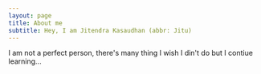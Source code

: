 ```yaml
---
layout: page
title: About me
subtitle: Hey, I am Jitendra Kasaudhan (abbr: Jitu)
---
```


I am not a perfect person, there's many thing I wish I din't do but I contiue learning...
